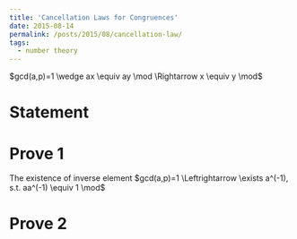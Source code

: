 ```yaml
---
title: 'Cancellation Laws for Congruences'
date: 2015-08-14
permalink: /posts/2015/08/cancellation-law/
tags:
  - number theory
---
```


$gcd(a,p)=1 \wedge ax \equiv ay \mod \Rightarrow x \equiv y \mod$

Statement
======

Prove 1
======
The existence of inverse element
$gcd(a,p)=1 \Leftrightarrow \exists a^(-1), s.t. aa^(-1) \equiv 1 \mod$


Prove 2
======
